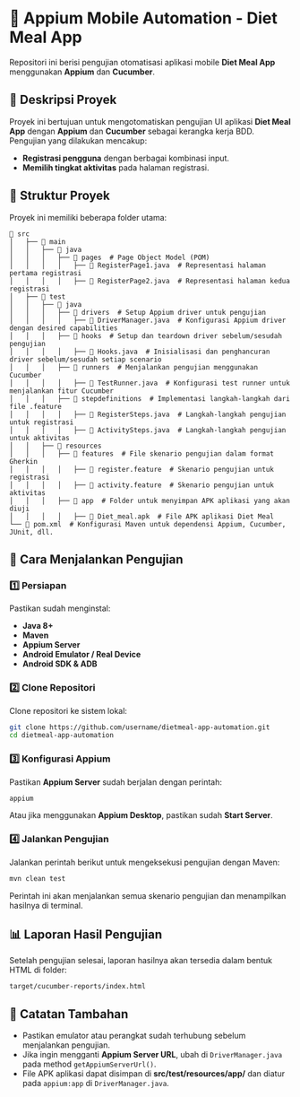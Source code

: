 # 📱 Appium Mobile Automation - Diet Meal App  

Repositori ini berisi pengujian otomatisasi aplikasi mobile **Diet Meal App** menggunakan **Appium** dan **Cucumber**.  

## 📌 Deskripsi Proyek  

Proyek ini bertujuan untuk mengotomatiskan pengujian UI aplikasi **Diet Meal App** dengan **Appium** dan **Cucumber** sebagai kerangka kerja BDD. Pengujian yang dilakukan mencakup:  

- **Registrasi pengguna** dengan berbagai kombinasi input.  
- **Memilih tingkat aktivitas** pada halaman registrasi.  

## 📂 Struktur Proyek  

Proyek ini memiliki beberapa folder utama:  

```
📂 src  
│   ├── 📂 main  
│   │   ├── 📂 java  
│   │   │   ├── 📂 pages  # Page Object Model (POM)  
│   │   │   │   ├── 📄 RegisterPage1.java  # Representasi halaman pertama registrasi  
│   │   │   │   ├── 📄 RegisterPage2.java  # Representasi halaman kedua registrasi  
│   ├── 📂 test  
│   │   ├── 📂 java  
│   │   │   ├── 📂 drivers  # Setup Appium driver untuk pengujian  
│   │   │   │   ├── 📄 DriverManager.java  # Konfigurasi Appium driver dengan desired capabilities  
│   │   │   ├── 📂 hooks  # Setup dan teardown driver sebelum/sesudah pengujian  
│   │   │   │   ├── 📄 Hooks.java  # Inisialisasi dan penghancuran driver sebelum/sesudah setiap scenario  
│   │   │   ├── 📂 runners  # Menjalankan pengujian menggunakan Cucumber  
│   │   │   │   ├── 📄 TestRunner.java  # Konfigurasi test runner untuk menjalankan fitur Cucumber  
│   │   │   ├── 📂 stepdefinitions  # Implementasi langkah-langkah dari file .feature  
│   │   │   │   ├── 📄 RegisterSteps.java  # Langkah-langkah pengujian untuk registrasi  
│   │   │   │   ├── 📄 ActivitySteps.java  # Langkah-langkah pengujian untuk aktivitas  
│   │   ├── 📂 resources  
│   │   │   ├── 📂 features  # File skenario pengujian dalam format Gherkin  
│   │   │   │   ├── 📄 register.feature  # Skenario pengujian untuk registrasi  
│   │   │   │   ├── 📄 activity.feature  # Skenario pengujian untuk aktivitas  
│   │   │   ├── 📂 app  # Folder untuk menyimpan APK aplikasi yang akan diuji  
│   │   │   │   ├── 📄 Diet_meal.apk  # File APK aplikasi Diet Meal  
└── 📄 pom.xml  # Konfigurasi Maven untuk dependensi Appium, Cucumber, JUnit, dll.  

```

## 🚀 Cara Menjalankan Pengujian  

### 1️⃣ Persiapan  
Pastikan sudah menginstal:  
- **Java 8+**  
- **Maven**  
- **Appium Server**  
- **Android Emulator / Real Device**  
- **Android SDK & ADB**  

### 2️⃣ Clone Repositori  
Clone repositori ke sistem lokal:  
```sh
git clone https://github.com/username/dietmeal-app-automation.git
cd dietmeal-app-automation
```

### 3️⃣ Konfigurasi Appium  
Pastikan **Appium Server** sudah berjalan dengan perintah:  
```sh
appium
```
Atau jika menggunakan **Appium Desktop**, pastikan sudah **Start Server**.

### 4️⃣ Jalankan Pengujian  
Jalankan perintah berikut untuk mengeksekusi pengujian dengan Maven:  
```sh
mvn clean test
```
Perintah ini akan menjalankan semua skenario pengujian dan menampilkan hasilnya di terminal.

## 📊 Laporan Hasil Pengujian  
Setelah pengujian selesai, laporan hasilnya akan tersedia dalam bentuk HTML di folder:  
```
target/cucumber-reports/index.html
```

## 📌 Catatan Tambahan  
- Pastikan emulator atau perangkat sudah terhubung sebelum menjalankan pengujian.  
- Jika ingin mengganti **Appium Server URL**, ubah di `DriverManager.java` pada method `getAppiumServerUrl()`.  
- File APK aplikasi dapat disimpan di **src/test/resources/app/** dan diatur pada `appium:app` di `DriverManager.java`.  
